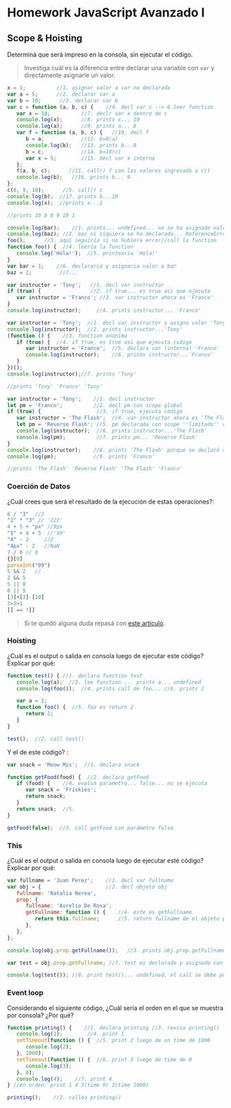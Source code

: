# Homework JavaScript Avanzado I

## Scope & Hoisting

Determiná que será impreso en la consola, sin ejecutar el código.

> Investiga cuál es la diferencia entre declarar una variable con `var` y directamente asignarle un valor.

```javascript
x = 1;          //1. asignar valor a var no declarada
var a = 5;      //2. declarar var a
var b = 10;      //3. declarar var b
var c = function (a, b, c) {    //4. decl var c --> 6.leer function
   var x = 10;          //7. declr var x dentro de c
   console.log(x);      //8. prints x... 10
   console.log(a);      //9. prints a... 8
   var f = function (a, b, c) {   //10. decl f 
      b = a;            //12. b=8(a)
      console.log(b);   //13. prints b...8
      b = c;            //14. b=10(c)
      var x = 5;        //15. decl var x interna
   };
   f(a, b, c);      //11. call() f con los valores ingresado a c()
   console.log(b);   //16. prints b... 9
};
c(8, 9, 10);      //5. call() c
console.log(b);  //17. prints b...10
console.log(x);  //prints x...1

//prints 10 8 8 9 10 1
```

```javascript
console.log(bar);    //1. prints... undefined... no se ha asignado valor a bar
console.log(baz); //2. baz ni siquiera se ha declarado... ReferenceError: baz is not defined
foo();      //3. aquí seguiría si no hubiera error//call la function
function foo() {  //4. leería la function
   console.log('Hola!');  //5. printearia 'Hola!'
}
var bar = 1;    //6. declararia y asignaria valor a bar
baz = 2;         //7...
```

```javascript
var instructor = 'Tony';   //1. decl var instructor
if (true) {                //2. if true... es true asi que ejecuta
   var instructor = 'Franco'; //3. var instructor ahora es 'Franco'
}
console.log(instructor);     //4. prints instructor... 'Franco'
```

```javascript
var instructor = 'Tony';  //1. decl var instructor y asigna valor 'Tony'
console.log(instructor);  //2. prints instructor...'Tony'
(function () {    //3. function anonima
   if (true) {  //4. if true, es true asi que ejecuta codigo
      var instructor = 'Franco';  //5. declara var (interna) 'Franco'
      console.log(instructor);    //6. prints instructor...'Franco'
   }
})();
console.log(instructor);//7. prints 'Tony'

//prints 'Tony' 'Franco' 'Tony'
```

```javascript
var instructor = 'Tony';    //1. decl instructor
let pm = 'Franco';          //2. decl pm con scope global
if (true) {                  //3. if true, ejecuta código
   var instructor = 'The Flash';  //4. var instructor ahora es 'The Flash'
   let pm = 'Reverse Flash'; //5. pm declarada con scope ''limitado'' vive y muere aqui ahora es 'Reverse Flash'
   console.log(instructor);  //6. prints instructor...'The Flash'
   console.log(pm);          //7. prints pm... 'Reverse Flash'
}
console.log(instructor);    //8. prints 'The Flash' porque se declaró con la keyword var
console.log(pm);            //9. prints 'Franco'

//prints 'The Flash' 'Reverse Flash' 'The Flash' 'Franco'
```

### Coerción de Datos

¿Cuál crees que será el resultado de la ejecución de estas operaciones?:

```javascript
6 / "3"  //2
"2" * "3" // '222'
4 + 5 + "px" //9px
"$" + 4 + 5  //'$9'
"4" - 2     //2
"4px" - 2   //NaN
7 / 0 // 0
{}[0]
parseInt("09")
5 && 2   // 
2 && 5
5 || 0
0 || 5
[3]+[3]-[10]
3>2>1
[] == ![]
```

> Si te quedó alguna duda repasá con [este artículo](http://javascript.info/tutorial/object-conversion).

### Hoisting

¿Cuál es el output o salida en consola luego de ejecutar este código? Explicar por qué:

```javascript
function test() { //1. declara function test
   console.log(a);  //3. lee function ... prints a... undefined
   console.log(foo());  //4. prints call de foo... //6. prints 2

   var a = 1;
   function foo() {  //5. foo es return 2
      return 2;
   }
}

test();  //2. call test()
```

Y el de este código? :

```javascript
var snack = 'Meow Mix';  //1. declara snack

function getFood(food) {  //2. declara getFood
   if (food) {    //4. evalua parametro... false... no se ejecuta
      var snack = 'Friskies';
      return snack;
   }
   return snack;  //5. 
}          

getFood(false);  //3. call getFood con parámetro false
```

### This

¿Cuál es el output o salida en consola luego de ejecutar esté código? Explicar por qué:

```javascript
var fullname = 'Juan Perez';    //1. decl var fullname
var obj = {                     //2. decl objeto obj
   fullname: 'Natalia Nerea',
   prop: {
      fullname: 'Aurelio De Rosa',
      getFullname: function () {    //4. este es getFullname
         return this.fullname;      //5. return fullname de el objeto prop(this) //6. el fullname de prop es 'Aurelio De Rosa'
      },
   },
};

console.log(obj.prop.getFullname());   //3. prints obj.prop.getFullname()... revisa lo que es... //6. prints 'Aurelio De Rosa'

var test = obj.prop.getFullname; //7. test es declarado y asignado con el valor de obj.prop.getFullname.... sin callearlo (sin el '()' en getFullname)

console.log(test()); //8. print test()... undefined, el call se debe poner en la función directamente... prints undefined
```

### Event loop

Considerando el siguiente código, ¿Cuál sería el orden en el que se muestra por consola? ¿Por qué?

```javascript
function printing() {    //1. declara printing //3. revisa printing()
   console.log(1);        //4. print 1
   setTimeout(function () {  //5. print 2 luego de un time de 1000
      console.log(2);  
   }, 1000);
   setTimeout(function () {  //6. print 3 luego de time de 0
      console.log(3);
   }, 0);    
   console.log(4);    //7. print 4
} //en orden: print 1 4 3(time 0) 2(time 1000)

printing();    //2. callea printing()
```
